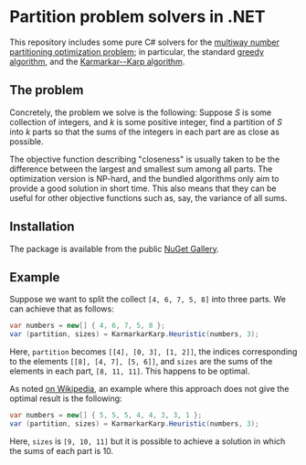 # Partition problem solvers in .NET

This repository includes some pure C# solvers for the [multiway number partitioning optimization problem](https://en.wikipedia.org/wiki/Multiway_number_partitioning); in particular, the standard [greedy algorithm](https://en.wikipedia.org/wiki/Greedy_number_partitioning), and the [Karmarkar--Karp algorithm](https://en.wikipedia.org/wiki/Largest_differencing_method).

## The problem

Concretely, the problem we solve is the following: Suppose *S* is some collection of integers, and *k* is some positive integer, find a partition of *S* into *k* parts so that the sums of the integers in each part are as close as possible.

The objective function describing "closeness" is usually taken to be the difference between the largest and smallest sum among all parts. The optimization version is NP-hard, and the bundled algorithms only aim to provide a good solution in short time. This also means that they can be useful for other objective functions such as, say, the variance of all sums.

## Installation

The package is available from the public [NuGet Gallery](https://www.nuget.org/packages/NumberPartitioning/).

## Example

Suppose we want to split the collect `[4, 6, 7, 5, 8]` into three parts. We can achieve that as follows:

```cs
var numbers = new[] { 4, 6, 7, 5, 8 };
var (partition, sizes) = KarmarkarKarp.Heuristic(numbers, 3);
```

Here, `partition` becomes `[[4], [0, 3], [1, 2]]`, the indices corresponding to the elements `[[8], [4, 7], [5, 6]]`, and `sizes` are the sums of the elements in each part, `[8, 11, 11]`. This happens to be optimal.

As noted [on Wikipedia](https://en.wikipedia.org/wiki/Largest_differencing_method), an example where this approach does not give the optimal result is the following:

```cs
var numbers = new[] { 5, 5, 5, 4, 4, 3, 3, 1 };
var (partition, sizes) = KarmarkarKarp.Heuristic(numbers, 3);
```

Here, `sizes` is `[9, 10, 11]` but it is possible to achieve a solution in which the sums of each part is 10.
